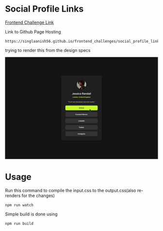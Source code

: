 # Social Profile Links


[Frontend Challenge Link](https://www.frontendmentor.io/challenges/social-links-profile-UG32l9m6dQ/hub)


Link to Github Page Hosting

```
https://singlaanish56.github.io/frontend_challenges/social_profile_links/index.html
```


trying to render this from the design specs

![Alt text](./design/active-states.jpg)

# Usage


Run this command to compile the input.css to the output.css(also re-renders for the changes)

```
npm run watch
```

Simple build is done using

```
npm run build
```